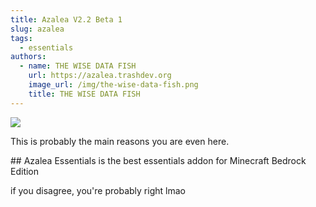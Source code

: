 ```yaml
---
title: Azalea V2.2 Beta 1
slug: azalea
tags:
  - essentials
authors:
  - name: THE WISE DATA FISH
    url: https://azalea.trashdev.org
    image_url: /img/the-wise-data-fish.png
    title: THE WISE DATA FISH
---
```

![](/img/azalea_essentials_basic-norot.png)

This is probably the main reasons you are even here.



\## Azalea Essentials is the best essentials addon for Minecraft Bedrock Edition



if you disagree, you're probably right lmao
